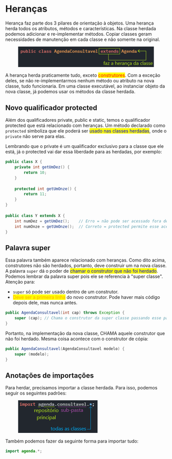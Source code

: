 # Heranças

Herança faz parte dos 3 pilares de orientação à objetos. Uma herança herda todos os atributos, métodos e características. Na classe herdada podemos adicionar e re-implementar métodos. Copiar classes geram necessidades de manutenção em cada classe e não somente na original.

<figure><img src="../../.gitbook/assets/extends em java.png" alt=""><figcaption></figcaption></figure>

A herança herda praticamente tudo, exceto <mark style="color:red;">construtores</mark>. Com a exceção deles, se não re-implementarmos nenhum método ou atributo na nova classe, tudo funcionaria. Em uma classe executável, ao instanciar objeto da nova classe, já podemos usar os métodos da classe herdada.

## Novo qualificador protected

Além dos qualificadores private, public e static, temos o qualificador protected que está relacionado com heranças. Um método declarado como `protected` simboliza que ele poderá ser <mark style="color:blue;">usado nas classes herdadas</mark>, onde o `private` não serve para elas.

Lembrando que o private é um qualificador exclusivo para a classe que ele está, já o protected vai dar essa liberdade para as herdadas, por exemplo:

```java
public class X {
    private int getUmDez() {
        return 10;
    }
    
    protected int getUmOnze() {
        return 11;
    }
}

public class Y extends X {
    int numDez = getUmDez();    // Erro = não pode ser acessado fora de X
    int numOnze = getUmOnze();  // Correto = protected permite esse acesso
}
```

## Palavra super

Essa palavra também aparece relacionado com heranças. Como dito acima, construtores não são herdados, portanto, deve construir um na nova classe. A palavra `super` dá o poder de <mark style="color:blue;">chamar o construtor que não foi herdado</mark>. Podemos lembrar da palavra super pois ele se referencia à "super classe". Atenção para:

* `super` só pode ser usado dentro de um construtor.
* <mark style="color:orange;">Deve ser a primeira linha</mark> do novo construtor. Pode haver mais código depois dele, mas nunca antes.

```java
public AgendaConsultavel(int cap) throws Exception {
    super (cap); // Chama o construtor da super classe passando esse parâmetro
}
```

Portanto, na implementação da nova classe, CHAMA aquele construtor que não foi herdado. Mesma coisa acontece com o construtor de cópia:

```java
public AgendaConsultavel(AgendaConsultavel modelo) {
    super (modelo);
}
```

## Anotações de importações

Para herdar, precisamos importar a classe herdada. Para isso, podemos seguir os seguintes padrões:

<figure><img src="../../.gitbook/assets/importações na herança.png" alt=""><figcaption></figcaption></figure>

Também podemos fazer da seguinte forma para importar tudo:

```java
import agenda.*;
```
